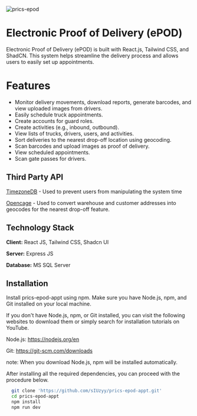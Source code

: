![prics-epod](https://github.com/user-attachments/assets/86fcba4a-cc82-445e-ada6-a3d8bc215235)

# Electronic Proof of Delivery (ePOD)

Electronic Proof of Delivery (ePOD) is built with React.js, Tailwind CSS, and ShadCN. This system helps streamline the delivery process and allows users to easily set up appointments.

# Features

- Monitor delivery movements, download reports, generate barcodes, and view uploaded images from drivers.
- Easily schedule truck appointments.
- Create accounts for guard roles.
- Create activities (e.g., inbound, outbound).
- View lists of trucks, drivers, users, and activities.
- Sort deliveries to the nearest drop-off location using geocoding.
- Scan barcodes and upload images as proof of delivery.
- View scheduled appointments.
- Scan gate passes for drivers.

## Third Party API

[TimezoneDB](https://timezonedb.com) - Used to prevent users from manipulating the system time

[Opencage](https://opencagedata.com) - Used to convert warehouse and customer addresses into geocodes for the nearest drop-off feature.

## Technology Stack

**Client:** React JS, Tailwind CSS, Shadcn UI

**Server:** Express JS

**Database:** MS SQL Server

## Installation

Install prics-epod-appt using npm. Make sure you have Node.js, npm, and Git installed on your local machine.

If you don't have Node.js, npm, or Git installed, you can visit the following websites to download them or simply search for installation tutorials on YouTube.

Node.js: https://nodejs.org/en

Git: https://git-scm.com/downloads

note: When you download Node.js, npm will be installed automatically.

After installing all the required dependencies, you can proceed with the procedure below.

```bash
  git clone 'https://github.com/sIUzyy/prics-epod-appt.git'
  cd prics-epod-appt
  npm install
  npm run dev
```
